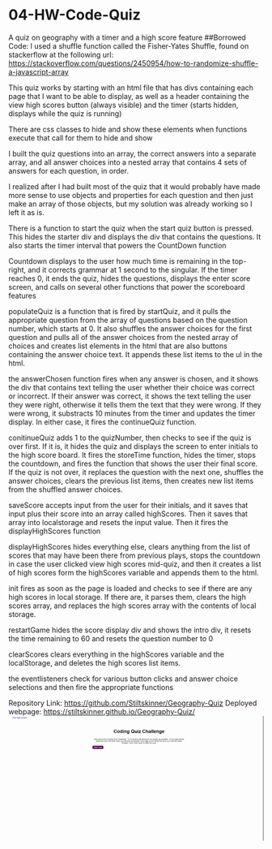 # 04-HW-Code-Quiz
A quiz on geography with a timer and a high score feature
##Borrowed Code:
I used a shuffle function called the Fisher-Yates Shuffle, found on stackerflow at the following url: https://stackoverflow.com/questions/2450954/how-to-randomize-shuffle-a-javascript-array

This quiz works by starting with an html file that has divs containing each page that I want to be able to display, as well as a header containing the view high scores button (always visible) and the timer (starts hidden, displays while the quiz is running)

There are css classes to hide and show these elements when functions execute that call for them to hide and show

I built the quiz questions into an array, the correct answers into a separate array, and all answer choices into a nested array that contains 4 sets of answers for each question, in order.

I realized after I had built most of the quiz that it would probably have made more sense to use objects and properties for each question and then just make an array of those objects, but my solution was already working so I left it as is.

There is a function to start the quiz when the start quiz button is pressed. This hides the starter div and displays the div that contains the questions. It also starts the timer interval that powers the CountDown function

Countdown displays to the user how much time is remaining in the top-right, and it corrects grammar at 1 second to the singular. If the timer reaches 0, it ends the quiz, hides the questions, displays the enter score screen, and calls on several other functions that power the scoreboard features

populateQuiz is a function that is fired by startQuiz, and it pulls the appropriate question from the array of questions based on the question number, which starts at 0. It also shuffles the answer choices for the first question and pulls all of the answer choices from the nested array of choices and creates list elements in the html that are also buttons containing the answer choice text. It appends these list items to the ul in the html.

the answerChosen function fires when any answer is chosen, and it shows the div that contains text telling the user whether their choice was correct or incorrect. If their answer was correct, it shows the text telling the user they were right, otherwise it tells them the text that they were wrong. If they were wrong, it substracts 10 minutes from the timer and updates the timer display. In either case, it fires the continueQuiz function.

conitinueQuiz adds 1 to the quizNumber, then checks to see if the quiz is over first. If it is, it hides the quiz and displays the screen to enter initials to the high score board. It fires the storeTime function, hides the timer, stops the countdown, and fires the function that shows the user their final score. If the quiz is not over, it replaces the question with the next one, shuffles the answer choices, clears the previous list items, then creates new list items from the shuffled answer choices.

saveScore accepts input from the user for their initials, and it saves that input plus their score into an array called highScores. Then it saves that array into localstorage and resets the input value. Then it fires the displayHighScores function

displayHighScores hides everything else, clears anything from the list of scores that may have been there from previous plays, stops the countdown in case the user clicked view high scores mid-quiz, and then it creates a list of high scores form the highScores variable and appends them to the html.

init fires as soon as the page is loaded and checks to see if there are any high scores in local storage. If there are, it parses them, clears the high scores array, and replaces the high scores array with the contents of local storage.

restartGame hides the score display div and shows the intro div, it resets the time remaining to 60 and resets the question number to 0

clearScores clears everything in the highScores variable and the localStorage, and deletes the high scores list items.

the eventlisteners check for various button clicks and answer choice selections and then fire the appropriate functions

Repository Link: https://github.com/Stiltskinner/Geography-Quiz
Deployed webpage: https://stiltskinner.github.io/Geography-Quiz/
![Gif of webpage](./Assets/Coding%20Quiz.gif)